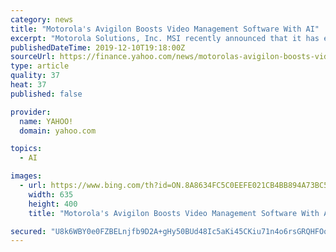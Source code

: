 ```yaml
---
category: news
title: "Motorola's Avigilon Boosts Video Management Software With AI"
excerpt: "Motorola Solutions, Inc. MSI recently announced that it has embraced AI-powered facial recognition technology with the launch of the newest version of its video management software. Avigilon Corporation, one of the operating units of Motorola, unveiled the Avigilon Control Center (ACC) 7.4 software for an easy-to-use AI-enabled user interface ..."
publishedDateTime: 2019-12-10T19:18:00Z
sourceUrl: https://finance.yahoo.com/news/motorolas-avigilon-boosts-video-management-133001979.html
type: article
quality: 37
heat: 37
published: false

provider:
  name: YAHOO!
  domain: yahoo.com

topics:
  - AI

images:
  - url: https://www.bing.com/th?id=ON.8A8634FC5C0EEFE021CB4BB894A73BC5
    width: 635
    height: 400
    title: "Motorola's Avigilon Boosts Video Management Software With AI"

secured: "U8k6WBY0e0FZBELnjfb9D2A+gHy50BUd48Ic5aKi45CKiu71n4o6rsGRQHFOo0oE/eceIC7ZABr/7CpJlDqHAO4uT19FwQkBfBGvk3tJjxzxPXgjlWv8+lNZgdvk/442Y5XdACV/lLdGJEDgIFQ3aqcOgJZxVV7YehLGUZ8mWIIKo+DyGEn0Lo0CFTI3CP0sgjv/DW3VRhGE1TorI05RF6ubBDSAAZZwA6NIeNrAagYxnroep2hJO7jOJQ1/Es9OEp9048AyIdzw631n/HjMrA==;h7W9bnIzn3lJyvjor31wKA=="
---
```


